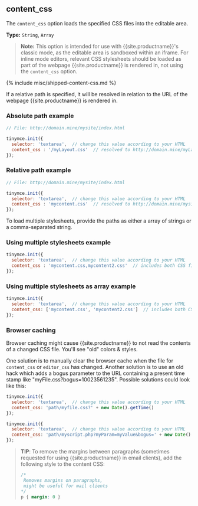 ## content_css

The `content_css` option loads the specified CSS files into the editable area.

**Type:** `String`, `Array`

> **Note:** This option is intended for use with {{site.productname}}'s classic mode, as the editable area is sandboxed within an iframe. For inline mode editors, relevant CSS stylesheets should be loaded as part of the webpage {{site.productname}} is rendered in, not using the `content_css` option.

{% include misc/shipped-content-css.md %}

If a relative path is specified, it will be resolved in relation to the URL of the webpage {{site.productname}} is rendered in.

### Absolute path example

```js
// File: http://domain.mine/mysite/index.html

tinymce.init({
  selector: 'textarea',  // change this value according to your HTML
  content_css : '/myLayout.css'  // resolved to http://domain.mine/myLayout.css
});
```

### Relative path example

```js
// File: http://domain.mine/mysite/index.html

tinymce.init({
  selector: 'textarea',  // change this value according to your HTML
  content_css : 'mycontent.css'  // resolved to http://domain.mine/mysite/mycontent.css
});
```

To load multiple stylesheets, provide the paths as either a array of strings or a comma-separated string.

### Using multiple stylesheets example

```js
tinymce.init({
  selector: 'textarea',  // change this value according to your HTML
  content_css : 'mycontent.css,mycontent2.css'  // includes both CSS files in header
});
```

### Using multiple stylesheets as array example

```js
tinymce.init({
  selector: 'textarea',  // change this value according to your HTML
  content_css: ['mycontent.css', 'mycontent2.css']  // includes both CSS files in header, ability to have CSS with `,` in URL
});
```

### Browser caching

Browser caching might cause {{site.productname}} to not read the contents of a changed CSS file. You'll see "old" colors & styles.

One solution is to manually clear the browser cache when the file for `content_css` or `editor_css` has changed. Another solution is to use an old hack which adds a bogus parameter to the URL containing a present time stamp like "myFile.css?bogus=10023561235". Possible solutions could look like this:

```js
tinymce.init({
  selector: 'textarea',  // change this value according to your HTML
  content_css: 'path/myfile.css?' + new Date().getTime()
});
```

```js
tinymce.init({
  selector: 'textarea',  // change this value according to your HTML
  content_css: 'path/myscript.php?myParam=myValue&bogus=' + new Date().getTime()
});
```

> **TIP**: To remove the margins between paragraphs (sometimes requested for using {{site.productname}} in email clients), add the following style to the content CSS:
>
> ```css
> /*
>  Removes margins on paragraphs,
>  might be useful for mail clients
> */
> p { margin: 0 }
> ```